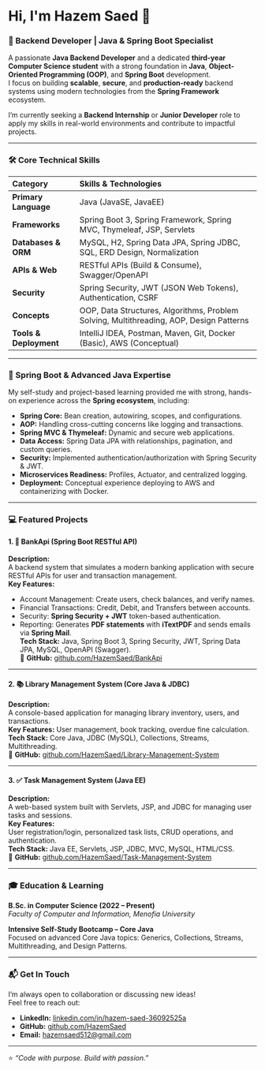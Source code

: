 # Hi, I'm Hazem Saed 👋

### 🚀 Backend Developer | Java & Spring Boot Specialist

A passionate **Java Backend Developer** and a dedicated **third-year Computer Science student** with a strong foundation in **Java**, **Object-Oriented Programming (OOP)**, and **Spring Boot** development.  
I focus on building **scalable**, **secure**, and **production-ready** backend systems using modern technologies from the **Spring Framework** ecosystem.  

I’m currently seeking a **Backend Internship** or **Junior Developer** role to apply my skills in real-world environments and contribute to impactful projects.

---

### 🛠️ Core Technical Skills

| Category | Skills & Technologies |
| :--- | :--- |
| **Primary Language** | Java (JavaSE, JavaEE) |
| **Frameworks** | Spring Boot 3, Spring Framework, Spring MVC, Thymeleaf, JSP, Servlets |
| **Databases & ORM** | MySQL, H2, Spring Data JPA, Spring JDBC, SQL, ERD Design, Normalization |
| **APIs & Web** | RESTful APIs (Build & Consume), Swagger/OpenAPI |
| **Security** | Spring Security, JWT (JSON Web Tokens), Authentication, CSRF |
| **Concepts** | OOP, Data Structures, Algorithms, Problem Solving, Multithreading, AOP, Design Patterns |
| **Tools & Deployment** | IntelliJ IDEA, Postman, Maven, Git, Docker (Basic), AWS (Conceptual) |

---

### 🌟 Spring Boot & Advanced Java Expertise

My self-study and project-based learning provided me with strong, hands-on experience across the **Spring ecosystem**, including:

* **Spring Core:** Bean creation, autowiring, scopes, and configurations.  
* **AOP:** Handling cross-cutting concerns like logging and transactions.  
* **Spring MVC & Thymeleaf:** Dynamic and secure web applications.  
* **Data Access:** Spring Data JPA with relationships, pagination, and custom queries.  
* **Security:** Implemented authentication/authorization with Spring Security & JWT.  
* **Microservices Readiness:** Profiles, Actuator, and centralized logging.  
* **Deployment:** Conceptual experience deploying to AWS and containerizing with Docker.

---

### 💻 Featured Projects

#### 1. 🏦 BankApi (Spring Boot RESTful API)
**Description:**  
A backend system that simulates a modern banking application with secure RESTful APIs for user and transaction management.  
**Key Features:**
- Account Management: Create users, check balances, and verify names.  
- Financial Transactions: Credit, Debit, and Transfers between accounts.  
- Security: **Spring Security + JWT** token-based authentication.  
- Reporting: Generates **PDF statements** with **iTextPDF** and sends emails via **Spring Mail**.  
**Tech Stack:** Java, Spring Boot 3, Spring Security, JWT, Spring Data JPA, MySQL, OpenAPI (Swagger).  
🔗 **GitHub:** [github.com/HazemSaed/BankApi](https://github.com/HazemSaed/BankApi)

---

#### 2. 📚 Library Management System (Core Java & JDBC)
**Description:**  
A console-based application for managing library inventory, users, and transactions.  
**Key Features:** User management, book tracking, overdue fine calculation.  
**Tech Stack:** Core Java, JDBC (MySQL), Collections, Streams, Multithreading.  
🔗 **GitHub:** [github.com/HazemSaed/Library-Management-System](https://github.com/HazemSaed/Library-Management-System)

---

#### 3. ✅ Task Management System (Java EE)
**Description:**  
A web-based system built with Servlets, JSP, and JDBC for managing user tasks and sessions.  
**Key Features:**  
User registration/login, personalized task lists, CRUD operations, and authentication.  
**Tech Stack:** Java EE, Servlets, JSP, JDBC, MVC, MySQL, HTML/CSS.  
🔗 **GitHub:** [github.com/HazemSaed/Task-Management-System](https://github.com/HazemSaed/Task-Management-System)

---

### 🎓 Education & Learning

**B.Sc. in Computer Science (2022 – Present)**  
*Faculty of Computer and Information, Menofia University*

**Intensive Self-Study Bootcamp – Core Java**  
Focused on advanced Core Java topics: Generics, Collections, Streams, Multithreading, and Design Patterns.

---

### 📬 Get In Touch

I’m always open to collaboration or discussing new ideas!  
Feel free to reach out:

- **LinkedIn:** [linkedin.com/in/hazem-saed-36092525a](https://www.linkedin.com/in/hazem-saed-36092525a)  
- **GitHub:** [github.com/HazemSaed](https://github.com/7azem512)  
- **Email:** [hazemsaed512@gmail.com](mailto:hazemsaed512@gmail.com)

---

⭐ *“Code with purpose. Build with passion.”*  
